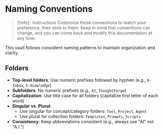 # Naming Conventions

> [!info]- Instructions
> Customize these conventions to match your preference, then stick to them.
> Keep in mind that conventions can change, and you can come back and modify this documentation at any time.

This vault follows consistent naming patterns to maintain organization and clarity.

## Folders

- **Top-level folders**: Use numeric prefixes followed by hyphen (e.g., `0-Inbox`, `5-Knowledge`)
- **Subfolders**: No numeric prefixes (e.g., `AI`, `ThoughtForge`)
- **Capitalization**: Use title case for all folders (capitalize first letter of each word)
- **Singular vs. Plural**:
	- Use singular for concept/category folders: `Tool`, `Project`, `Agent`
	- Use plural for collection folders: `Templates`, `Prompts`, `Scripts`
- **Consistency**: Keep abbreviations consistent (e.g., always use "AI" not "A.I.")